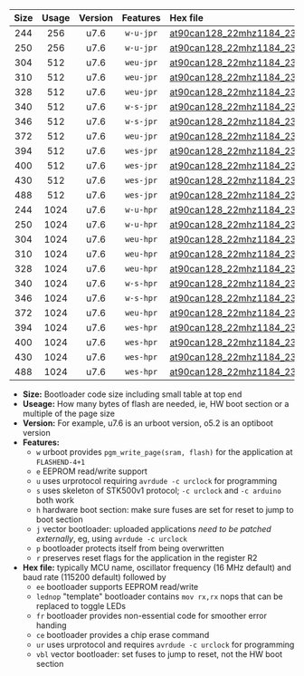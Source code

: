 |Size|Usage|Version|Features|Hex file|
|:-:|:-:|:-:|:-:|:--|
|244|256|u7.6|`w-u-jpr`|[at90can128_22mhz1184_230400bps_ur_vbl.hex](https://raw.githubusercontent.com/stefanrueger/urboot/main/at90can128_22mhz1184_230400bps_ur_vbl.hex)|
|250|256|u7.6|`w-u-jpr`|[at90can128_22mhz1184_230400bps_lednop_ur_vbl.hex](https://raw.githubusercontent.com/stefanrueger/urboot/main/at90can128_22mhz1184_230400bps_lednop_ur_vbl.hex)|
|304|512|u7.6|`weu-jpr`|[at90can128_22mhz1184_230400bps_ee_ur_vbl.hex](https://raw.githubusercontent.com/stefanrueger/urboot/main/at90can128_22mhz1184_230400bps_ee_ur_vbl.hex)|
|310|512|u7.6|`weu-jpr`|[at90can128_22mhz1184_230400bps_ee_lednop_ur_vbl.hex](https://raw.githubusercontent.com/stefanrueger/urboot/main/at90can128_22mhz1184_230400bps_ee_lednop_ur_vbl.hex)|
|328|512|u7.6|`weu-jpr`|[at90can128_22mhz1184_230400bps_ee_lednop_fr_ur_vbl.hex](https://raw.githubusercontent.com/stefanrueger/urboot/main/at90can128_22mhz1184_230400bps_ee_lednop_fr_ur_vbl.hex)|
|340|512|u7.6|`w-s-jpr`|[at90can128_22mhz1184_230400bps_vbl.hex](https://raw.githubusercontent.com/stefanrueger/urboot/main/at90can128_22mhz1184_230400bps_vbl.hex)|
|346|512|u7.6|`w-s-jpr`|[at90can128_22mhz1184_230400bps_lednop_vbl.hex](https://raw.githubusercontent.com/stefanrueger/urboot/main/at90can128_22mhz1184_230400bps_lednop_vbl.hex)|
|372|512|u7.6|`weu-jpr`|[at90can128_22mhz1184_230400bps_ee_lednop_fr_ce_ur_vbl.hex](https://raw.githubusercontent.com/stefanrueger/urboot/main/at90can128_22mhz1184_230400bps_ee_lednop_fr_ce_ur_vbl.hex)|
|394|512|u7.6|`wes-jpr`|[at90can128_22mhz1184_230400bps_ee_vbl.hex](https://raw.githubusercontent.com/stefanrueger/urboot/main/at90can128_22mhz1184_230400bps_ee_vbl.hex)|
|400|512|u7.6|`wes-jpr`|[at90can128_22mhz1184_230400bps_ee_lednop_vbl.hex](https://raw.githubusercontent.com/stefanrueger/urboot/main/at90can128_22mhz1184_230400bps_ee_lednop_vbl.hex)|
|430|512|u7.6|`wes-jpr`|[at90can128_22mhz1184_230400bps_ee_lednop_fr_vbl.hex](https://raw.githubusercontent.com/stefanrueger/urboot/main/at90can128_22mhz1184_230400bps_ee_lednop_fr_vbl.hex)|
|488|512|u7.6|`wes-jpr`|[at90can128_22mhz1184_230400bps_ee_lednop_fr_ce_vbl.hex](https://raw.githubusercontent.com/stefanrueger/urboot/main/at90can128_22mhz1184_230400bps_ee_lednop_fr_ce_vbl.hex)|
|244|1024|u7.6|`w-u-hpr`|[at90can128_22mhz1184_230400bps_ur.hex](https://raw.githubusercontent.com/stefanrueger/urboot/main/at90can128_22mhz1184_230400bps_ur.hex)|
|250|1024|u7.6|`w-u-hpr`|[at90can128_22mhz1184_230400bps_lednop_ur.hex](https://raw.githubusercontent.com/stefanrueger/urboot/main/at90can128_22mhz1184_230400bps_lednop_ur.hex)|
|304|1024|u7.6|`weu-hpr`|[at90can128_22mhz1184_230400bps_ee_ur.hex](https://raw.githubusercontent.com/stefanrueger/urboot/main/at90can128_22mhz1184_230400bps_ee_ur.hex)|
|310|1024|u7.6|`weu-hpr`|[at90can128_22mhz1184_230400bps_ee_lednop_ur.hex](https://raw.githubusercontent.com/stefanrueger/urboot/main/at90can128_22mhz1184_230400bps_ee_lednop_ur.hex)|
|328|1024|u7.6|`weu-hpr`|[at90can128_22mhz1184_230400bps_ee_lednop_fr_ur.hex](https://raw.githubusercontent.com/stefanrueger/urboot/main/at90can128_22mhz1184_230400bps_ee_lednop_fr_ur.hex)|
|340|1024|u7.6|`w-s-hpr`|[at90can128_22mhz1184_230400bps.hex](https://raw.githubusercontent.com/stefanrueger/urboot/main/at90can128_22mhz1184_230400bps.hex)|
|346|1024|u7.6|`w-s-hpr`|[at90can128_22mhz1184_230400bps_lednop.hex](https://raw.githubusercontent.com/stefanrueger/urboot/main/at90can128_22mhz1184_230400bps_lednop.hex)|
|372|1024|u7.6|`weu-hpr`|[at90can128_22mhz1184_230400bps_ee_lednop_fr_ce_ur.hex](https://raw.githubusercontent.com/stefanrueger/urboot/main/at90can128_22mhz1184_230400bps_ee_lednop_fr_ce_ur.hex)|
|394|1024|u7.6|`wes-hpr`|[at90can128_22mhz1184_230400bps_ee.hex](https://raw.githubusercontent.com/stefanrueger/urboot/main/at90can128_22mhz1184_230400bps_ee.hex)|
|400|1024|u7.6|`wes-hpr`|[at90can128_22mhz1184_230400bps_ee_lednop.hex](https://raw.githubusercontent.com/stefanrueger/urboot/main/at90can128_22mhz1184_230400bps_ee_lednop.hex)|
|430|1024|u7.6|`wes-hpr`|[at90can128_22mhz1184_230400bps_ee_lednop_fr.hex](https://raw.githubusercontent.com/stefanrueger/urboot/main/at90can128_22mhz1184_230400bps_ee_lednop_fr.hex)|
|488|1024|u7.6|`wes-hpr`|[at90can128_22mhz1184_230400bps_ee_lednop_fr_ce.hex](https://raw.githubusercontent.com/stefanrueger/urboot/main/at90can128_22mhz1184_230400bps_ee_lednop_fr_ce.hex)|

- **Size:** Bootloader code size including small table at top end
- **Useage:** How many bytes of flash are needed, ie, HW boot section or a multiple of the page size
- **Version:** For example, u7.6 is an urboot version, o5.2 is an optiboot version
- **Features:**
  + `w` urboot provides `pgm_write_page(sram, flash)` for the application at `FLASHEND-4+1`
  + `e` EEPROM read/write support
  + `u` uses urprotocol requiring `avrdude -c urclock` for programming
  + `s` uses skeleton of STK500v1 protocol; `-c urclock` and `-c arduino` both work
  + `h` hardware boot section: make sure fuses are set for reset to jump to boot section
  + `j` vector bootloader: uploaded applications *need to be patched externally*, eg, using `avrdude -c urclock`
  + `p` bootloader protects itself from being overwritten
  + `r` preserves reset flags for the application in the register R2
- **Hex file:** typically MCU name, oscillator frequency (16 MHz default) and baud rate (115200 default) followed by
  + `ee` bootloader supports EEPROM read/write
  + `lednop` "template" bootloader contains `mov rx,rx` nops that can be replaced to toggle LEDs
  + `fr` bootloader provides non-essential code for smoother error handing
  + `ce` bootloader provides a chip erase command
  + `ur` uses urprotocol and requires `avrdude -c urclock` for programming
  + `vbl` vector bootloader: set fuses to jump to reset, not the HW boot section

